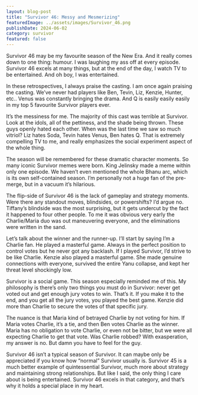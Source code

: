 ```yaml
---
layout: blog-post
title: "Survivor 46: Messy and Mesmerizing"
featuredImage: ../assets/images/Survivor_46.png
publishDate: 2024-06-02
category: survivor
featured: false
---
```

Survivor 46 may be my favourite season of the New Era. And it really comes down to one thing: humour. I was laughing my ass off at every episode. Survivor 46 excels at many things, but at the end of the day, I watch TV to be entertained. And oh boy, I was entertained.

In these retrospectives, I always praise the casting. I am once again praising the casting. We’ve never had players like Ben, Tevin, Liz, Kenzie, Hunter, etc.. Venus was constantly bringing the drama. And Q is easily easily easily in my top 5 favourite Survivor players ever.

It’s the messiness for me. The majority of this cast was terrible at Survivor. Look at the idols, all of the pettiness, and the shade being thrown. These guys openly hated each other. When was the last time we saw so much vitriol? Liz hates Soda, Tevin hates Venus, Ben hates Q. That is extremely compelling TV to me, and really emphasizes the social experiment aspect of the whole thing.

The season will be remembered for these dramatic character moments. So many iconic Survivor memes were born. King Jelinsky made a meme within only one episode.  We haven’t even mentioned the whole Bhanu arc, which is its own self-contained season. I’m personally not a huge fan of the pre-merge, but in a vacuum it’s hilarious. 

The flip-side of Survivor 46 is the lack of gameplay and strategy moments. Were there any standout moves, blindsides, or powershifts? I’d argue no. Tiffany’s blindside was the most surprising, but it gets undercut by the fact it happened to four other people. To me it was obvious very early the Charlie/Maria duo was out maneuvering everyone, and the eliminations were written in the sand. 

Let’s talk about the winner and the runner-up. I’ll start by saying I’m a Charlie fan. He played a masterful game. Always in the perfect position to control votes but he never got any backlash. If I played Survivor, I’d strive to be like Charlie. Kenzie also played a masterful game. She made genuine connections with everyone, survived the entire Yanu collapse, and kept her threat level shockingly low. 

Survivor is a social game. This season especially reminded me of this. My philosophy is there’s only two things you must do in Survivor: never get voted out and get enough jury votes to win. That’s it. If you make it to the end, and you get all the jury votes, you played the best game. Kenzie did more than Charlie to secure the votes of that specific jury. 

The nuance is that Maria kind of betrayed Charlie by not voting for him. If Maria votes Charlie, it’s a tie, and then Ben votes Charlie as the winner. Maria has no obligation to vote Charlie, or even not be bitter, but we were all expecting Charlie to get that vote. Was Charlie robbed? With exasperation, my answer is no. But damn you have to feel for the guy.

Survivor 46 isn’t a typical season of Survivor. It can maybe only be appreciated if you know how “normal” Survivor usually is. Survivor 45 is a much better example of quintessential Survivor, much more about strategy and maintaining strong relationships. But like I said, the only thing I care about is being entertained. Survivor 46 excels in that category, and that’s why it holds a special place in my heart.





